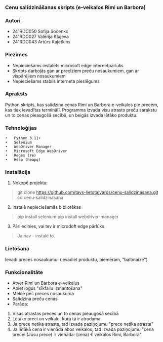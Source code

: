 ### **Cenu salīdzināšanas skripts (e-veikalos Rimi un Barbora)**
### **Autori**
- 241RDC050 Sofija Sočenko
- 241RDC027 Valērija Kļujeva
- 241RDC043 Artūrs Kaļetkins
### **Piezīmes**
- Nepieciešams instalēts microsoft edge internetpārlūks
- Skripts darbojās gan ar precīziem preču nosaukumiem, gan ar vispārējiem nosaukumiem
- Nepieciešams stabils interneta pieslēgums
### Apraksts
Python skripts, kas salīdzina cenas Rimi un Barbora e-veikalos pie precēm, kas tiek ievadītas terminālī. Programma izvada visu atrasto preču sarakstu un to cenas pieaugošā secībā, un beigās izvada lētāko produktu. 
### **Tehnoloģijas**
	•	Python 3.11+
	•	Selenium
	•	WebDriver Manager
	•	Microsoft Edge WebDriver
	•	Regex (re)
	•	Heap (heapq)
### **Instalācija**
1. Nokopē projektu:
> git clone https://github.com/tavs-lietotajvards/cenu-salidzinasana.git
cd cenu-salidzinasana
2. Instalē nepieciešamās bibliotēkas
> pip install selenium 
> pip install webdriver-manager
3. Pārliecinies, vai tev ir microdoft edge pārlūks
> Ja nav - instalē to.
### **Lietošana**
Ievadi preces nosaukumu: (ievadiet produktu, piemēram, "baltmaize")
### **Funkcionalitāte**
- Atver Rimi un Barbora e-veikalus
- Apiet logus "sīkfailu izmantošana"
- Meklē pēc preces nosaukuma
- Salīdzina preču cenas
- Parāda:
1. Visas atrastas preces un to cenas pieaugošā secībā
2. Lētāko preci un veikalu, kurā tā ir atrodama
3. Ja prece netika atrasta, tad izvada paziņojumu "prece netika atrasta"
4. Ja lētākā cena ir vienāda abos veikalos, tad izvada paziņojumu "cena precei (Jūsu prece) ir vienāda: (cena) € veikalos Rimi, Barbora"
